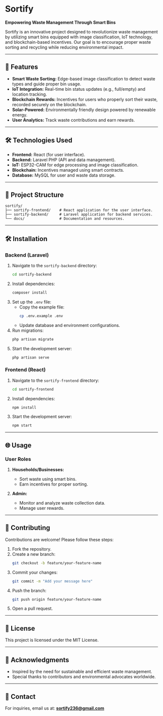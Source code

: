 # Sortify  
**Empowering Waste Management Through Smart Bins**  

Sortify is an innovative project designed to revolutionize waste management by utilizing smart bins equipped with image classification, IoT technology, and blockchain-based incentives. Our goal is to encourage proper waste sorting and recycling while reducing environmental impact.  

---

## 🚀 Features  
- **Smart Waste Sorting:** Edge-based image classification to detect waste types and guide proper bin usage.  
- **IoT Integration:** Real-time bin status updates (e.g., full/empty) and location tracking.  
- **Blockchain Rewards:** Incentives for users who properly sort their waste, recorded securely on the blockchain.  
- **Solar-Powered:** Environmentally friendly design powered by renewable energy.  
- **User Analytics:** Track waste contributions and earn rewards.  

---

## 🛠️ Technologies Used  
- **Frontend:** React (for user interface).  
- **Backend:** Laravel PHP (API and data management).  
- **IoT:** ESP32-CAM for edge processing and image classification.  
- **Blockchain:** Incentives managed using smart contracts.  
- **Database:** MySQL for user and waste data storage.  

---

## 📂 Project Structure  
```plaintext
sortify/
├── sortify-frontend/    # React application for the user interface.
├── sortify-backend/     # Laravel application for backend services.
└── docs/                # Documentation and resources.
```  

---

## 🛠️ Installation  

### Backend (Laravel)  
1. Navigate to the `sortify-backend` directory:  
   ```bash
   cd sortify-backend
   ```  
2. Install dependencies:  
   ```bash
   composer install
   ```  
3. Set up the `.env` file:  
   - Copy the example file:  
     ```bash
     cp .env.example .env
     ```  
   - Update database and environment configurations.  
4. Run migrations:  
   ```bash
   php artisan migrate
   ```  
5. Start the development server:  
   ```bash
   php artisan serve
   ```  

### Frontend (React)  
1. Navigate to the `sortify-frontend` directory:  
   ```bash
   cd sortify-frontend
   ```  
2. Install dependencies:  
   ```bash
   npm install
   ```  
3. Start the development server:  
   ```bash
   npm start
   ```  

---

## 🌐 Usage  

### User Roles  
1. **Households/Businesses:**  
   - Sort waste using smart bins.  
   - Earn incentives for proper sorting.  

2. **Admin:**  
   - Monitor and analyze waste collection data.  
   - Manage user rewards.  

---

## 🤝 Contributing  
Contributions are welcome! Please follow these steps:  
1. Fork the repository.  
2. Create a new branch:  
   ```bash
   git checkout -b feature/your-feature-name
   ```  
3. Commit your changes:  
   ```bash
   git commit -m "Add your message here"
   ```  
4. Push the branch:  
   ```bash
   git push origin feature/your-feature-name
   ```  
5. Open a pull request.  

---

## 📜 License  
This project is licensed under the MIT License.  

---

## 🌟 Acknowledgments  
- Inspired by the need for sustainable and efficient waste management.  
- Special thanks to contributors and environmental advocates worldwide.  

---

## 📧 Contact  
For inquiries, email us at: **sortify236@gmail.com**  
```

